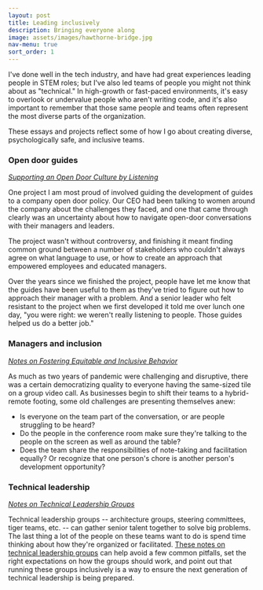 ```yaml
---
layout: post
title: Leading inclusively
description: Bringing everyone along 
image: assets/images/hawthorne-bridge.jpg 
nav-menu: true
sort_order: 1
---
```


I've done well in the tech industry, and have had great experiences leading people in STEM roles; but I've also led teams of people you might not think about as "technical." In high-growth or fast-paced environments, it's easy to overlook or undervalue people who aren't writing code, and it's also important to remember that those same people and teams often represent the most diverse parts of the organization. 

These essays and projects reflect some of how I go about creating diverse, psychologically safe, and inclusive teams. 

### Open door guides

_[Supporting an Open Door Culture by Listening][opendoor_page]_ 

One project I am most proud of involved guiding the development of guides to a company open door policy. Our CEO had been talking to women around the company about the challenges they faced, and one that came through clearly was an uncertainty about how to navigate open-door conversations with their managers and leaders. 

The project wasn't without controversy, and finishing it meant finding common ground between a number of stakeholders who couldn't always agree on what language to use, or how to create an approach that empowered employees and educated managers. 

Over the years since we finished the project, people have let me know that the guides have been useful to them as they've tried to figure out how to approach their manager with a problem. And a senior leader who felt resistant to the project when we first developed it told me over lunch one day, "you were right: we weren't really listening to people. Those guides helped us do a better job."


[opendoor]: https://github.com/pdxmph/open_door_guides
[opendoor_page]: ./writing/supporting_open_door_culture.html


### Managers and inclusion

_[Notes on Fostering Equitable and Inclusive Behavior][fostering]_

As much as two years of pandemic were challenging and disruptive, there was a certain democratizing quality to everyone having the same-sized tile on a group video call. As businesses begin to shift their teams to a hybrid-remote footing, some old challenges are presenting themselves anew:

- Is everyone on the team part of the conversation, or are people struggling to be heard? 
- Do the people in the conference room make sure they're talking to the people on the screen as well as around the table? 
- Does the team share the responsibilities of note-taking and facilitation equally? Or recognize that one person's chore is another person's development opportunity? 

[fostering]: ./writing/notes_on_fostering_equitable_and_inclusive_behavior.html

### Technical leadership

_[Notes on Technical Leadership Groups][tlg]_

Technical leadership groups --  architecture groups, steering committees, tiger teams, etc. -- can gather senior talent together to solve big problems. The last thing a lot of the  people on these teams want to do is spend time thinking about how they're organized or facilitated. [These notes on technical leadership groups][tlg] can help avoid a few common pitfalls, set the right expectations on how the groups should work, and point out that running these groups inclusively is a way to ensure the next generation of technical leadership is being prepared. 

[tlg]: ./writing/notes_on_technical_leadership_groups.html
